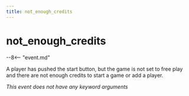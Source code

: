 ```yaml
---
title: not_enough_credits
---
```


# not_enough_credits


--8<-- "event.md"

A player has pushed the start button, but the game is not set to free
play and there are not enough credits to start a game or add a player.

*This event does not have any keyword arguments*
